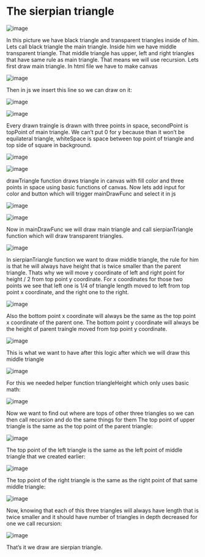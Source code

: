 <h1>The sierpian triangle</h1>

![image](https://user-images.githubusercontent.com/53167193/169936454-064c8ecc-a103-4c12-9df8-a8a6ef89f8e5.png)
 
In this picture we have black triangle and transparent triangles inside of him. Lets call black triangle the main triangle. Inside him we have middle transparent triangle. That middle triangle has upper, left and right triangles that have same rule as main triangle. That means we will use recursion.
Lets first draw main triangle. In html file we have to make canvas

![image](https://user-images.githubusercontent.com/53167193/169936596-d17a1e8f-3671-4fea-8feb-44291103277b.png)

Then in js we insert this line so we can draw on it:
 
![image](https://user-images.githubusercontent.com/53167193/169928566-3e7dd22b-ea3b-4326-88bc-4a6d064ae8ba.png)

![image](https://user-images.githubusercontent.com/53167193/169928576-d2eec9fb-28c0-4879-b254-d7abb49b9127.png)

Every drawn traingle is drawn with three points in space, secondPoint is topPoint of main triangle. We can’t put 0 for y because than it won’t be equilateral triangle, whiteSpace is space between top point of triangle and top side of square in background.

![image](https://user-images.githubusercontent.com/53167193/169928659-77739200-1403-4a09-97b6-90411bd7cc68.png)

![image](https://user-images.githubusercontent.com/53167193/169928671-1416adff-9bdd-4e9f-b967-1011b3088ac6.png) 
 
drawTriangle function draws triangle in canvas with fill color and three points in space using basic functions of canvas.
Now lets add input for color and button which will trigger mainDrawFunc and select it in js

![image](https://user-images.githubusercontent.com/53167193/169928705-e3fda222-5f3e-4ec3-a878-446e8980fdc1.png)

![image](https://user-images.githubusercontent.com/53167193/169928712-e221da03-002e-44ff-b838-ead1f67558f0.png)
 
Now in mainDrawFunc we will draw main triangle and call sierpianTriangle function which will draw transparent triangles.
 
![image](https://user-images.githubusercontent.com/53167193/169928736-bd19c8bb-e314-48a0-8c27-4f66c3d11158.png)


In sierpianTriangle function we want to draw middle triangle, the rule for him is that he will always have height that is twice smaller than the parent triangle. Thats why we will move y coordinate of left and right point for height / 2 from top point y coordinate. For x coordinates for those two points we see that left one is 1/4 of triangle length moved to left from top point x coordinate, and the right one to the right.

![image](https://user-images.githubusercontent.com/53167193/169928759-58848bcf-4222-415b-a062-73f9d1aa4bfc.png)
 
Also the bottom point x coordinate will always be the same as the top point x coordinate of the parent one. The bottom point y coordinate will always be the height of parent traingle moved from top point y coordinate.

![image](https://user-images.githubusercontent.com/53167193/169928780-98a6cf4e-ced7-4b30-91f4-e6c3c7e6fed7.png)
 
This is what we want to have after this logic after which we will draw this middle triangle
 
![image](https://user-images.githubusercontent.com/53167193/169928803-83dec8a5-a674-4d3c-9a84-89680fc1f0ae.png)

For this we needed helper function triangleHeight which only uses basic math:

![image](https://user-images.githubusercontent.com/53167193/169928822-ccd49b8b-d710-4710-aa31-dfb1cf92c951.png)

Now we want to find out where are tops of other three triangles so we can then call recursion and do the same things for them
The top point of upper triangle is the same as the top point of the parent triangle:

![image](https://user-images.githubusercontent.com/53167193/169928850-57b5fcd2-92b0-4d6b-9a6e-8849aeb26ecd.png)

The top point of the left triangle is the same as the left point of middle triangle that we created earlier:

![image](https://user-images.githubusercontent.com/53167193/169928950-8db401c8-1592-414e-8734-2341f2a2f26f.png)

The top point of the right triangle is the same as the right point of that same middle triangle:

![image](https://user-images.githubusercontent.com/53167193/169928975-c637c69a-3c02-4403-b53a-aec23dc2e29a.png)

Now, knowing that each of this three triangles will always have length that is twice smaller and it should have number of triangles in depth decreased for one we call recursion:

![image](https://user-images.githubusercontent.com/53167193/169928985-ed2c17d9-d6aa-4e4f-9d60-7a483207d151.png)

That’s it we draw are sierpian triangle.
